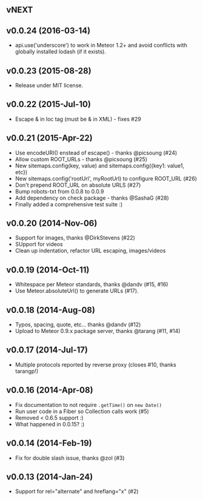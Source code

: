 ## vNEXT

## v0.0.24 (2016-03-14)

* api.use('underscore') to work in Meteor 1.2+ and avoid conflicts with
  globally installed lodash (if it exists).

## v0.0.23 (2015-08-28)

* Release under MIT license.

## v0.0.22 (2015-Jul-10)

* Escape & in loc tag (must be &amp; in XML) - fixes #29

## v0.0.21 (2015-Apr-22)

* Use encodeURI() enstead of escape() - thanks @picsoung (#24)
* Allow custom ROOT_URLs - thanks @picsoung (#25)
* New sitemaps.config(key, value) and sitemaps.config({key1: value1, etc})
* New sitemaps.config('rootUrl', myRootUrl) to configure ROOT_URL (#26)
* Don't prepend ROOT_URL on absolute URLS (#27)
* Bump robots-txt from 0.0.8 to 0.0.9
* Add dependency on check package - thanks @SashaG (#28)
* Finally added a comprehensive test suite :)

## v0.0.20 (2014-Nov-06)

* Support for images, thanks @DirkStevens (#22)
* SUpport for videos
* Clean up indentation, refactor URL escaping, images/videos

## v0.0.19 (2014-Oct-11)

* Whitespace per Meteor standards, thanks @dandv (#15, #16)
* Use Meteor.absoluteUrl() to generate URLs (#17).

## v0.0.18 (2014-Aug-08)

* Typos, spacing, quote, etc... thanks @dandv (#12)
* Upload to Meteor 0.9.x package server, thanks @tarang (#11, #14)

## v0.0.17 (2014-Jul-17)

* Multiple protocols reported by reverse proxy (closes #10, thanks tarangp!)

## v0.0.16 (2014-Apr-08)

* Fix documentation to not require `.getTime()` on `new Date()`
* Run user code in a Fiber so Collection calls work (#5)
* Removed < 0.6.5 support :)
* What happened in 0.0.15? :)

## v0.0.14 (2014-Feb-19)

* Fix for double slash issue, thanks @zol (#3)

## v0.0.13 (2014-Jan-24)

* Support for rel="alternate" and hreflang="x" (#2)
